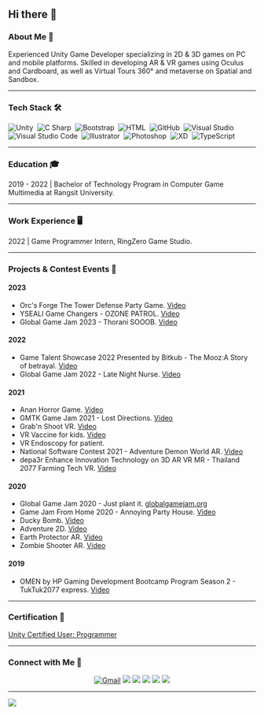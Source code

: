 ## Hi there 👋

### About Me 🚀
Experienced Unity Game Developer specializing in 2D & 3D games on PC and mobile platforms. Skilled in developing AR & VR games using Oculus and Cardboard, as well as Virtual Tours 360° and metaverse on Spatial and Sandbox. 

----
### Tech Stack 🛠

![Unity](https://img.shields.io/badge/-Unity-05122A?style=flat&logo=Unity)&nbsp;
![C Sharp](https://img.shields.io/badge/-CSharp-05122A?style=flat&logo=CSharp)&nbsp;
![Bootstrap](https://img.shields.io/badge/-Bootstrap-05122A?style=flat&logo=bootstrap&logoColor=563D7C)&nbsp;
![HTML](https://img.shields.io/badge/-HTML-05122A?style=flat&logo=HTML5)&nbsp;
![GitHub](https://img.shields.io/badge/-GitHub-05122A?style=flat&logo=github)&nbsp;
![Visual Studio](https://img.shields.io/badge/-Visual%20Studio-05122A?style=flat&logo=Visual-Studio&logoColor=5C2D91)&nbsp;
![Visual Studio Code](https://img.shields.io/badge/-Visual%20Studio%20Code-05122A?style=flat&logo=visual-studio-code&logoColor=007ACC)&nbsp;
![Illustrator](https://img.shields.io/badge/-Illustrator-05122A?style=flat&logo=adobe-illustrator)&nbsp;
![Photoshop](https://img.shields.io/badge/-Photoshop-05122A?style=flat&logo=adobe-photoshop)&nbsp;
![XD](https://img.shields.io/badge/-XD-05122A?style=flat&logo=Adobe-XD)&nbsp;
![TypeScript](https://img.shields.io/badge/-TypeScript-05122A?style=flat&logo=TypeScript)&nbsp;

----
### Education 🎓
2019 - 2022 | Bachelor of Technology Program in Computer Game Multimedia at Rangsit University.

----
### Work Experience 🖥️
2022 | Game Programmer Intern, RingZero Game Studio.

----
### Projects & Contest Events 🎯
#### 2023
- Orc's Forge The Tower Defense Party Game. [Video](https://youtu.be/zm03cLAg11g)
- YSEALI Game Changers - OZONE PATROL. [Video](https://youtu.be/RJse4P046mE)
- Global Game Jam 2023 - Thorani SOOOB. [Video](https://youtu.be/ckGDauvEDzw)
#### 2022
- Game Talent Showcase 2022 Presented by Bitkub - The Mooz:A Story of betrayal. [Video](https://youtu.be/uNNSdheJNBk)
- Global Game Jam 2022 - Late Night Nurse. [Video](https://youtu.be/zoOjFW_cIaA)
#### 2021
- Anan Horror Game. [Video](https://youtu.be/gApbeT6qsAo)
- GMTK Game Jam 2021 - Lost Directions. [Video](https://youtu.be/JmYGcF_nGXk)
- Grab'n Shoot VR. [Video](https://youtu.be/WOkTBJXtwHo)
- VR Vaccine for kids. [Video](https://youtu.be/_QiUck2jxVw)
- VR Endoscopy for patient.
- National Software Contest 2021 - Adventure Demon World AR. [Video](https://youtu.be/p95r7JE4m0o)
- depa3r Enhance Innovation Technology on 3D AR VR MR - Thailand 2077 Farming Tech VR. [Video](https://youtu.be/iwAmVzQL_bo)
#### 2020
- Global Game Jam 2020 - Just plant it. [globalgamejam.org](https://globalgamejam.org/2020/games/just-plant-it-7)
- Game Jam From Home 2020 - Annoying Party House. [Video](https://youtu.be/JfK2sbaOtHk)
- Ducky Bomb. [Video](https://youtu.be/W0L-RTE0svc)
- Adventure 2D. [Video](https://youtu.be/JNReJQcSimg)
- Earth Protector AR. [Video](https://youtu.be/hOrXUDcJRhg)
- Zombie Shooter AR. [Video](https://youtu.be/Tr4RdN51q3g)
#### 2019
- OMEN by HP Gaming Development Bootcamp Program Season 2 - TukTuk2077 express. [Video](https://youtu.be/50kIg9K64UU)

----
### Certification 📄
[Unity Certified User: Programmer](https://www.credly.com/badges/204ab3b3-8e51-47d7-a7aa-124b696ce305/public_url)

----
### Connect with Me 🤝
<p align="center">
<a href="mailto:werasil.r@gmail.com"><img alt="Gmail" src="https://img.shields.io/badge/Gmail-D14836?style=for-the-badge&logo=youtube&logoColor=white"></a>
<a href="https://www.youtube.com/user/MrZenGamer"><img src="https://img.shields.io/badge/YouTube-FF0000?style=for-the-badge&logo=youtube&logoColor=white"></a>
<a href="https://www.linkedin.com/in/werasil-rerkweang-806287211/"><img src="https://img.shields.io/badge/Linkedin-1877F2?style=for-the-badge&logo=linkedin&logoColor=white"></a>
<a href="https://www.reddit.com/user/Werasil_z"><img src="https://img.shields.io/badge/Reddit-FF4500?style=for-the-badge&logo=reddit&logoColor=white"></a>
<a href="https://werasilz.itch.io/"><img src="https://img.shields.io/static/v1?style=for-the-badge&amp;message=Itch.io&amp;color=FA5C5C&amp;logo=Itch.io&amp;logoColor=FFFFFF&amp;label="></a>
<a href="https://steamcommunity.com/id/werasilz/"><img src="https://img.shields.io/badge/Steam-000000?style=for-the-badge&logo=steam&logoColor=white"></a>
</p>

----
![](https://komarev.com/ghpvc/?username=Werasilz&style=flat-square&label=Visitors)

<!--
**Werasilz/Werasilz** is a ✨ _special_ ✨ repository because its `README.md` (this file) appears on your GitHub profile.

Here are some ideas to get you started:

- 🔭 I’m currently working on ...
- 🌱 I’m currently learning ...
- 👯 I’m looking to collaborate on ...
- 🤔 I’m looking for help with ...
- 💬 Ask me about ...
- 📫 How to reach me: ...
- 😄 Pronouns: ...
- ⚡ Fun fact: ...
-->
